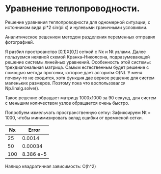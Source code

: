 # Уравнение теплопроводности.

Решение уравнения теплопроводности для одномерной ситуации, с источником вида pi*2 sin(pi x) и нулевыми граничными условиями.

Аналитическое решением методом разделения переменных отправил фотографией. 

Я разбил простроанство [0,1]X[0,1] сеткой с Nx и Nt узлами. Далее пользуемся неявной схемой Кранка–Николсона, подразумевающей решение системы линейных уравнений.
Особенность этой системы: трехдиагональная матрица. Самым естественным будет решение с помощью метода прогонки, которое дает алгоритм O(N). У меня почему-то не сходится, хотя функция дае верное решение для систем маленьких размеров. Поэтому пока что воспользовался Np.linalg.solve().

Такое решение обращает матрицу 1000х1000 за 90 секунд, для систем с меньшим количеством узлов обращается очень быстро. 


Попробуем измельчать пространственную сетку: Зафиксируем Nt = 1000, чтобы минимизировать вклад ошибки от времненой сетки. 

| Nx  |   Error   |
|-----|-----------|
| 25  | 0.0014    |
| 50  | 0.00034   |
| 100 | 8.386 e-5 |

Налицо квадратичная зависимость: O(h^2)
